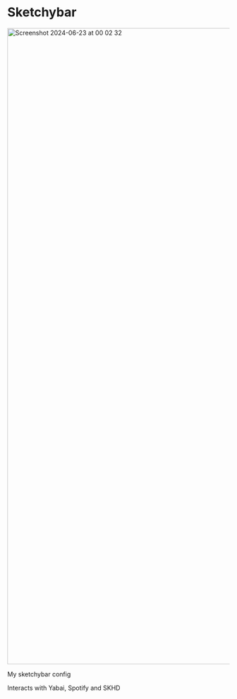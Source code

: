 # Sketchybar

<img width="1440" alt="Screenshot 2024-06-23 at 00 02 32" src="https://github.com/AsexyLordRevan/dotfiles/assets/155589214/b2c895b1-f466-4022-aea3-34c957e58861">

My sketchybar config 

Interacts with Yabai, Spotify and SKHD
